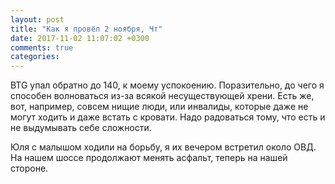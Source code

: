 ```yaml
---
layout: post
title: "Как я провёл 2 ноября, Чт"
date: 2017-11-02 11:07:02 +0300
comments: true
categories: 
---
```



BTG упал обратно до 140, к моему успокоению. Поразительно, до чего я способен волноваться из-за всякой несуществующей хрени. Есть же, вот, например, совсем нищие люди, или инвалиды, которые даже не могут ходить и даже встать с кровати. Надо радоваться тому, что есть и не выдумывать себе сложности. 

Юля с малышом ходили на борьбу, я их вечером встретил около ОВД. На нашем шоссе продолжают менять асфальт, теперь на нашей стороне.